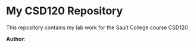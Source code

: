# My CSD120 Repository 

This repository contains my lab work for the Sault College course CSD120 

**Author**: <your name>
